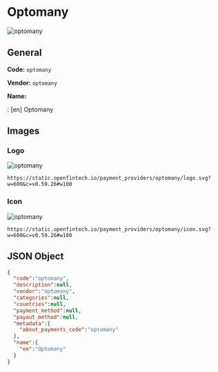 
# Optomany 
![optomany](https://static.openfintech.io/payment_providers/optomany/logo.svg?w=600&c=v0.59.26#w100)  

## General 
 
**Code:** `optomany`  
 
**Vendor:** `optomany`  
 
**Name:**  
 
:	[en] Optomany  

## Images 

### Logo 
 
![optomany](https://static.openfintech.io/payment_providers/optomany/logo.svg?w=600&c=v0.59.26#w100)  

```
https://static.openfintech.io/payment_providers/optomany/logo.svg?w=600&c=v0.59.26#w100
```  

### Icon 
 
![optomany](https://static.openfintech.io/payment_providers/optomany/icon.svg?w=600&c=v0.59.26#w100)  

```
https://static.openfintech.io/payment_providers/optomany/icon.svg?w=600&c=v0.59.26#w100
```  

## JSON Object 

```json
{
  "code":"optomany",
  "description":null,
  "vendor":"optomany",
  "categories":null,
  "countries":null,
  "payment_method":null,
  "payout_method":null,
  "metadata":{
    "about_payments_code":"optomany"
  },
  "name":{
    "en":"Optomany"
  }
}
```  
